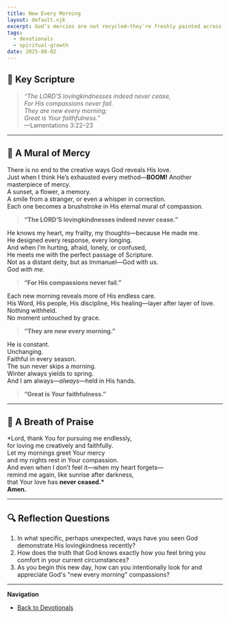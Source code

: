 ```yaml
---
title: New Every Morning
layout: default.njk
excerpt: God’s mercies are not recycled—they’re freshly painted across each sunrise. His faithfulness is the rhythm behind every breath.
tags:
  - devotionals
  - spiritual-growth
date: 2025-08-02
---
```


## 📖 Key Scripture

> _“The LORD’S lovingkindnesses indeed never cease,  
> For His compassions never fail.  
> They are new every morning;  
> Great is Your faithfulness.”_  
> —Lamentations 3:22–23

---

## 🎨 A Mural of Mercy

There is no end to the creative ways God reveals His love.  
Just when I think He’s exhausted every method—**BOOM!** Another masterpiece of mercy.  
A sunset, a flower, a memory.  
A smile from a stranger, or even a whisper in correction.  
Each one becomes a brushstroke in His eternal mural of compassion.

> **“The LORD’S lovingkindnesses indeed never cease.”**

He knows my heart, my frailty, my thoughts—because He made me.  
He designed every response, every longing.  
And when I’m hurting, afraid, lonely, or confused,  
He meets me with the perfect passage of Scripture.  
Not as a distant deity, but as Immanuel—God with us.  
God _with me._

> **“For His compassions never fail.”**

Each new morning reveals more of His endless care.  
His Word, His people, His discipline, His healing—layer after layer of love.  
Nothing withheld.  
No moment untouched by grace.

> **“They are new every morning.”**

He is constant.  
Unchanging.  
Faithful in every season.  
The sun never skips a morning.  
Winter always yields to spring.  
And I am always—_always_—held in His hands.

> **“Great is Your faithfulness.”**

---

## 🙏 A Breath of Praise

\*Lord, thank You for pursuing me endlessly,  
for loving me creatively and faithfully.  
Let my mornings greet Your mercy  
and my nights rest in Your compassion.  
And even when I don’t feel it—when my heart forgets—  
remind me again, like sunrise after darkness,  
that Your love has **never ceased.\***  
**Amen.**

---

## 🔍 Reflection Questions

1. In what specific, perhaps unexpected, ways have you seen God demonstrate His lovingkindness recently?
2. How does the truth that God knows exactly how you feel bring you comfort in your current circumstances?
3. As you begin this new day, how can you intentionally look for and appreciate God's "new every morning" compassions?

---

**Navigation**

- [ Back to Devotionals](/devotionals/)
